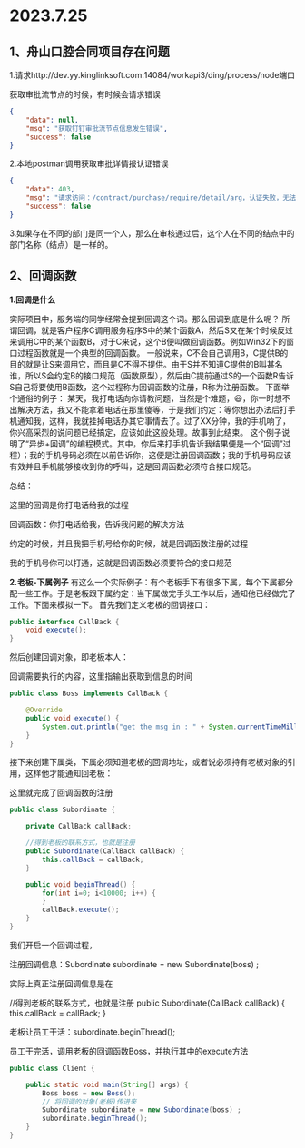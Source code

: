 # 2023.7.25

## 1、舟山口腔合同项目存在问题

1.请求http://dev.yy.kinglinksoft.com:14084/workapi3/ding/process/node端口

获取审批流节点的时候，有时候会请求错误

```json
{
    "data": null,
    "msg": "获取钉钉审批流节点信息发生错误",
    "success": false
}
```



2.本地postman调用获取审批详情报认证错误

```json
{
    "data": 403,
    "msg": "请求访问：/contract/purchase/require/detail/arg，认证失败，无法访问系统资源",
    "success": false
}
```

3.如果存在不同的部门是同一个人，那么在审核通过后，这个人在不同的结点中的部门名称（结点）是一样的。





## 2、回调函数

**1.回调是什么**

实际项目中，服务端的同学经常会提到回调这个词。那么回调到底是什么呢？
所谓回调，就是客户程序C调用服务程序S中的某个函数A，然后S又在某个时候反过来调用C中的某个函数B，对于C来说，这个B便叫做回调函数。例如Win32下的窗口过程函数就是一个典型的回调函数。
一般说来，C不会自己调用B，C提供B的目的就是让S来调用它，而且是C不得不提供。由于S并不知道C提供的B叫甚名谁，所以S会约定B的接口规范（函数原型），然后由C提前通过S的一个函数R告诉S自己将要使用B函数，这个过程称为回调函数的注册，R称为注册函数。
下面举个通俗的例子：
某天，我打电话向你请教问题，当然是个难题，😃，你一时想不出解决方法，我又不能拿着电话在那里傻等，于是我们约定：等你想出办法后打手机通知我，这样，我就挂掉电话办其它事情去了。过了XX分钟，我的手机响了，你兴高采烈的说问题已经搞定，应该如此这般处理。故事到此结束。
这个例子说明了“异步+回调”的编程模式。其中，你后来打手机告诉我结果便是一个“回调”过程）；我的手机号码必须在以前告诉你，这便是注册回调函数；我的手机号码应该有效并且手机能够接收到你的呼叫，这是回调函数必须符合接口规范。

总结：

这里的回调是你打电话给我的过程

回调函数：你打电话给我，告诉我问题的解决方法

约定的时候，并且我把手机号给你的时候，就是回调函数注册的过程

我的手机号你可以打通，这就是回调函数必须要符合的接口规范



**2.老板-下属例子**
有这么一个实际例子：有个老板手下有很多下属，每个下属都分配一些工作。于是老板跟下属约定：当下属做完手头工作以后，通知他已经做完了工作。下面来模拟一下。
首先我们定义老板的回调接口：

```java
public interface CallBack {
    void execute();
}

```

然后创建回调对象，即老板本人：

回调需要执行的内容，这里指输出获取到信息的时间

```java
public class Boss implements CallBack {

    @Override
    public void execute() {
        System.out.println("get the msg in : " + System.currentTimeMillis());
    }
}
```

接下来创建下属类，下属必须知道老板的回调地址，或者说必须持有老板对象的引用，这样他才能通知回老板：

这里就完成了回调函数的注册

```java
public class Subordinate {

    private CallBack callBack;

	//得到老板的联系方式，也就是注册  
    public Subordinate(CallBack callBack) {
        this.callBack = callBack;
    }

    public void beginThread() {
        for(int i=0; i<10000; i++) {
        }
        callBack.execute();
    }
}

```

我们开启一个回调过程，

注册回调信息：Subordinate subordinate = new Subordinate(boss) ; 

实际上真正注册回调信息是在

//得到老板的联系方式，也就是注册      public Subordinate(CallBack callBack) {        this.callBack = callBack;    }

老板让员工干活：subordinate.beginThread();

员工干完活，调用老板的回调函数Boss，并执行其中的execute方法

```java
public class Client {

    public static void main(String[] args) {
        Boss boss = new Boss();
        // 将回调的对象(老板)传进来
        Subordinate subordinate = new Subordinate(boss) ;
        subordinate.beginThread();
    }
}
```

